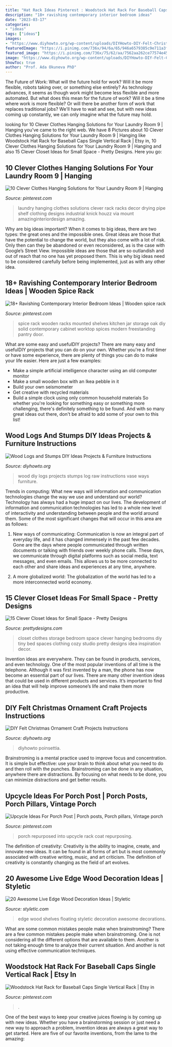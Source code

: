 ```yaml
---
title: "Hat Rack Ideas Pinterest : Woodstock Hat Rack For Baseball Caps Single Vertical Rack"
description: "18+ ravishing contemporary interior bedroom ideas"
date: "2023-03-17"
categories:
- "ideas"
tags: ["ideas"]
images:
- "https://www.diyhowto.org/wp-content/uploads/DIYHowto-DIY-Felt-Christmas-Ornament-Craft-Projects-Instructions-20.jpg"
featuredImage: "https://i.pinimg.com/736x/94/6a/65/946a6579385c9e711a3f8ae8648af609.jpg"
featured_image: "https://i.pinimg.com/736x/75/62/aa/7562aa262ce77574e45eb9d1056f462a--porch-posts-repurposing.jpg"
image: "https://www.diyhowto.org/wp-content/uploads/DIYHowto-DIY-Felt-Christmas-Ornament-Craft-Projects-Instructions-20.jpg"
ShowToc: true
author: "Prof. Ada Okuneva PhD"
---
```



The Future of Work: What will the future hold for work? Will it be more flexible, robots taking over, or something else entirely?
As technology advances, it seems as though work might become less flexible and more automated. But what does this mean for the future of work? Will it be a time where work is more flexible? Or will there be another form of work that replaces traditional jobs? We'll have to wait and see, but with new ideas coming up constantly, we can only imagine what the future may hold.

	

		
looking for 10 Clever Clothes Hanging Solutions for Your Laundry Room 9 | Hanging you've came to the right web. We have 8 Pictures about 10 Clever Clothes Hanging Solutions for Your Laundry Room 9 | Hanging like Woodstock Hat Rack for Baseball Caps Single Vertical Rack | Etsy in, 10 Clever Clothes Hanging Solutions for Your Laundry Room 9 | Hanging and also 15 Clever Closet Ideas for Small Space - Pretty Designs. Here you go:
		
    
## 10 Clever Clothes Hanging Solutions For Your Laundry Room 9 | Hanging

<img loading=lazy src="https://i.pinimg.com/736x/69/d1/7c/69d17ca82df082fa0bc5767b8e5ad91d--metal-pipe-clothing-racks.jpg" onerror="this.onerror=null;this.src='https://tse1.mm.bing.net/th?id=OIP.vHT7RJBYj7kNeG-dPt8v8QDVEl&amp;pid=15.1';" alt="10 Clever Clothes Hanging Solutions for Your Laundry Room 9 | Hanging">

_Source: pinterest.com_

>laundry hanging clothes solutions clever rack racks decor drying pipe shelf clothing designs industrial knick houzz via mount amazinginteriordesign amazing. 

	

Why are big ideas important?
When it comes to big ideas, there are two types: the great ones and the impossible ones. Great ideas are those that have the potential to change the world, but they also come with a lot of risk. Only then can they be abandoned or even reconsidered, as is the case with Google’s Street View. Impossible ideas are those that are so outlandish and out of reach that no one has yet proposed them. This is why big ideas need to be considered carefully before being implemented, just as with any other idea.

    
## 18+ Ravishing Contemporary Interior Bedroom Ideas | Wooden Spice Rack

<img loading=lazy src="https://i.pinimg.com/736x/94/6a/65/946a6579385c9e711a3f8ae8648af609.jpg" onerror="this.onerror=null;this.src='https://tse4.mm.bing.net/th?id=OIP.F38C3rCZQZYVrvBuZiu6BAHaL-&amp;pid=15.1';" alt="18+ Ravishing Contemporary Interior Bedroom Ideas | Wooden spice rack">

_Source: pinterest.com_

>spice rack wooden racks mounted shelves kitchen jar storage oak diy solid contemporary cabinet worktop spices modern freestanding pantry door. 

	

What are some easy and usefulDIY projects?
There are many easy and usefulDIY projects that you can do on your own. Whether you're a first timer or have some experience, there are plenty of things you can do to make your life easier. Here are just a few examples: 
- Make a simple artificial intelligence character using an old computer monitor 
- Make a small wooden box with an Ikea pebble in it 
- Build your own seismometer 
- Get creative with recycled materials 
- Build a simple clock using only common household materials 
So whether you're looking for something easy or something more challenging, there's definitely something to be found. And with so many great ideas out there, don't be afraid to add some of your own to this list!

    
## Wood Logs And Stumps DIY Ideas Projects &amp; Furniture Instructions

<img loading=lazy src="http://www.diyhowto.org/wp-content/uploads/2019/04/20-Ways-to-Use-Raw-Wood-Logs-and-Stumps-11.jpg" onerror="this.onerror=null;this.src='https://tse1.mm.bing.net/th?id=OIP.zAq6iVZTzV8XjAWt07_CfwHaPl&amp;pid=15.1';" alt="Wood Logs and Stumps DIY Ideas Projects &amp; Furniture Instructions">

_Source: diyhowto.org_

>wood diy logs projects stumps log raw instructions vase ways furniture. 

	

Trends in computing: What new ways will information and communication technologies change the way we use and understand our world?
Technology has always had a huge impact on our lives. The development of information and communication technologies has led to a whole new level of interactivity and understanding between people and the world around them. Some of the most significant changes that will occur in this area are as follows:
1) New ways of communicating: Communication is now an integral part of everyday life, and it has changed immensely in the past few decades. Gone are the days where people communicated through written documents or talking with friends over weekly phone calls. These days, we communicate through digital platforms such as social media, text messages, and even emails. This allows us to be more connected to each other and share ideas and experiences at any time, anywhere.

2) A more globalized world: The globalization of the world has led to a more interconnected world economy.

    
## 15 Clever Closet Ideas For Small Space - Pretty Designs

<img loading=lazy src="http://www.prettydesigns.com/wp-content/uploads/2015/10/Clothes-Storage.jpg" onerror="this.onerror=null;this.src='https://tse3.mm.bing.net/th?id=OIP.1aTzA40VQhfVq9wn073BxQHaLF&amp;pid=15.1';" alt="15 Clever Closet Ideas for Small Space - Pretty Designs">

_Source: prettydesigns.com_

>closet clothes storage bedroom space clever hanging bedrooms diy tiny bed spaces clothing cozy studio pretty designs idea inspiration decor. 

	

Invention ideas are everywhere. They can be found in products, services, and even technology. One of the most popular inventions of all time is the telephone. Although it was first invented by a man, the phone has now become an essential part of our lives. There are many other invention ideas that could be used in different products and services. It’s important to find an idea that will help improve someone’s life and make them more productive.

    
## DIY Felt Christmas Ornament Craft Projects Instructions

<img loading=lazy src="https://www.diyhowto.org/wp-content/uploads/DIYHowto-DIY-Felt-Christmas-Ornament-Craft-Projects-Instructions-20.jpg" onerror="this.onerror=null;this.src='https://tse2.mm.bing.net/th?id=OIP.JdSjzkkuskSg7ck6n6izRQHaRJ&amp;pid=15.1';" alt="DIY Felt Christmas Ornament Craft Projects Instructions">

_Source: diyhowto.org_

>diyhowto poinsettia. 

	

Brainstroming is a mental practice used to improve focus and concentration. It is simple but effective: use your brain to think about what you need to do and then roll with the punches. Brainstroming can be done in any situation, anywhere there are distractions. By focusing on what needs to be done, you can minimize distractions and get better results.

    
## Upcycle Ideas For Porch Post | Porch Posts, Porch Pillars, Vintage Porch

<img loading=lazy src="https://i.pinimg.com/736x/75/62/aa/7562aa262ce77574e45eb9d1056f462a--porch-posts-repurposing.jpg" onerror="this.onerror=null;this.src='https://tse4.mm.bing.net/th?id=OIP.dhbm1swKKZX_hCbY4xuo_AHaJ4&amp;pid=15.1';" alt="Upcycle Ideas For Porch Post | Porch posts, Porch pillars, Vintage porch">

_Source: pinterest.com_

>porch repurposed into upcycle rack coat repurposing. 

	

The definition of creativity:
Creativity is the ability to imagine, create, and innovate new ideas. It can be found in all forms of art but is most commonly associated with creative writing, music, and art criticism. The definition of creativity is constantly changing as the field of art evolves.

    
## 20 Awesome Live Edge Wood Decoration Ideas | Styletic

<img loading=lazy src="https://styletic.com/wp-content/uploads/2018/03/live-edge-wood-decorations/15-live-edge-wood-decoration-ideas.jpg" onerror="this.onerror=null;this.src='https://tse4.mm.bing.net/th?id=OIP.MeEQNUig71hRc5P2Ktz3OgHaQ-&amp;pid=15.1';" alt="20 Awesome Live Edge Wood Decoration Ideas | Styletic">

_Source: styletic.com_

>edge wood shelves floating styletic decoration awesome decorations. 

	

What are some common mistakes people make when brainstroming?
There are a few common mistakes people make when brainstroming. One is not considering all the different options that are available to them. Another is not taking enough time to analyze their current situation. And another is not using effective communication techniques.

    
## Woodstock Hat Rack For Baseball Caps Single Vertical Rack | Etsy In

<img loading=lazy src="https://i.pinimg.com/736x/38/bd/32/38bd32db5a09a610731e5a971f89e962.jpg" onerror="this.onerror=null;this.src='https://tse3.mm.bing.net/th?id=OIP.SJ-ThvGnDzbsIphV3USK9gHaJ3&amp;pid=15.1';" alt="Woodstock Hat Rack for Baseball Caps Single Vertical Rack | Etsy in">

_Source: pinterest.com_

>. 

	

One of the best ways to keep your creative juices flowing is by coming up with new ideas. Whether you have a brainstorming session or just need a new way to approach a problem, invention ideas are always a great way to get started. Here are five of our favorite inventions, from the lame to the amazing: 

